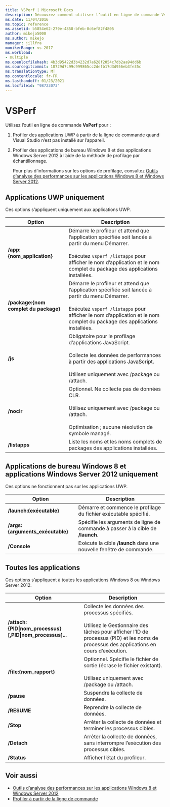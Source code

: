```yaml
---
title: VSPerf | Microsoft Docs
description: Découvrez comment utiliser l’outil en ligne de commande VsPerf pour profiler des applications UWP à partir de la ligne de commande quand Visual Studio n’est pas installé sur l’appareil.
ms.date: 11/04/2016
ms.topic: reference
ms.assetid: b5854e62-279e-4850-bfeb-0c6ef82f4805
author: mikejo5000
ms.author: mikejo
manager: jillfra
monikerRange: vs-2017
ms.workload:
- multiple
ms.openlocfilehash: 4b3d95422d3b4232d7a628f2054c7db2aa94dd6b
ms.sourcegitcommit: 18729d7c99c999865cc2defb17d3d956eb3fe35c
ms.translationtype: MT
ms.contentlocale: fr-FR
ms.lasthandoff: 01/23/2021
ms.locfileid: "98723073"
---
```

# <a name="vsperf"></a>VSPerf
Utilisez l’outil en ligne de commande **VsPerf** pour :

1. Profiler des applications UWP à partir de la ligne de commande quand Visual Studio n’est pas installé sur l’appareil.

2. Profiler des applications de bureau Windows 8 et des applications Windows Server 2012 à l’aide de la méthode de profilage par échantillonnage.

   Pour plus d’informations sur les options de profilage, consultez [Outils d’analyse des performances sur les applications Windows 8 et Windows Server 2012](../profiling/performance-tools-on-windows-8-and-windows-server-2012-applications.md).

## <a name="uwp-apps-only"></a>Applications UWP uniquement
 Ces options s’appliquent uniquement aux applications UWP.

|Option|Description|
|-|-|
|**/app:{nom_application}**|Démarre le profileur et attend que l’application spécifiée soit lancée à partir du menu Démarrer.<br /><br /> Exécutez `vsperf /listapps` pour afficher le nom d’application et le nom complet du package des applications installées.|
|**/package:{nom complet du package}**|Démarre le profileur et attend que l’application spécifiée soit lancée à partir du menu Démarrer.<br /><br /> Exécutez `vsperf /listapps` pour afficher le nom d’application et le nom complet du package des applications installées.|
|**/js**|Obligatoire pour le profilage d’applications JavaScript.<br /><br /> Collecte les données de performances à partir des applications JavaScript.<br /><br /> Utilisez uniquement avec /package ou /attach.|
|**/noclr**|Optionnel. Ne collecte pas de données CLR.<br /><br /> Utilisez uniquement avec /package ou /attach.<br /><br /> Optimisation ; aucune résolution de symbole managé.|
|**/listapps**|Liste les noms et les noms complets de packages des applications installées.|

## <a name="windows-8-desktop-applications-and-windows-server-2012-applications-only"></a>Applications de bureau Windows 8 et applications Windows Server 2012 uniquement
 Ces options ne fonctionnent pas sur les applications UWP.

|Option|Description|
|-|-|
|**/launch:{exécutable}**|Démarre et commence le profilage du fichier exécutable spécifié.|
|**/args:{arguments_exécutable}**|Spécifie les arguments de ligne de commande à passer à la cible de **/launch**.|
|**/Console**|Exécute la cible **/launch** dans une nouvelle fenêtre de commande.|

## <a name="all-applications"></a>Toutes les applications
 Ces options s’appliquent à toutes les applications Windows 8 ou Windows Server 2012.

|Option|Description|
|-|-|
|**/attach:{PID&#124;nom_processus}[,PID&#124;nom_processus]...**|Collecte les données des processus spécifiés.<br /><br /> Utilisez le Gestionnaire des tâches pour afficher l’ID de processus (PID) et les noms de processus des applications en cours d’exécution.|
|**/file:{nom_rapport}**|Optionnel. Spécifie le fichier de sortie (écrase le fichier existant).<br /><br /> Utilisez uniquement avec /package ou /attach.|
|**/pause**|Suspendre la collecte de données.|
|**/RESUME**|Reprendre la collecte de données.|
|**/Stop**|Arrêter la collecte de données et terminer les processus cibles.|
|**/Detach**|Arrêter la collecte de données, sans interrompre l’exécution des processus cibles.|
|**/Status**|Afficher l’état du profileur.|

## <a name="see-also"></a>Voir aussi
- [Outils d’analyse des performances sur les applications Windows 8 et Windows Server 2012](../profiling/performance-tools-on-windows-8-and-windows-server-2012-applications.md)
- [Profiler à partir de la ligne de commande](../profiling/using-the-profiling-tools-from-the-command-line.md)
